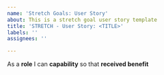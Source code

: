 ```yaml
---
name: 'Stretch Goals: User Story'
about: This is a stretch goal user story template
title: 'STRETCH - User Story: <TITLE>'
labels: ''
assignees: ''

---
```


As a **role** I can **capability** so that **received benefit**
